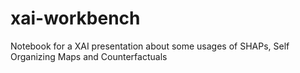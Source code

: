 # xai-workbench
Notebook for a XAI presentation about some usages of SHAPs, Self Organizing Maps and Counterfactuals
